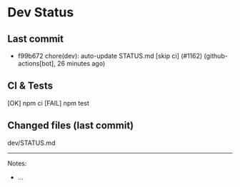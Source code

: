 # Dev Status

## Last commit
- f99b672 chore(dev): auto-update STATUS.md [skip ci] (#1162) (github-actions[bot], 26 minutes ago)
## CI & Tests
[OK] npm ci
[FAIL] npm test

## Changed files (last commit)
dev/STATUS.md

---
Notes:
- ...
